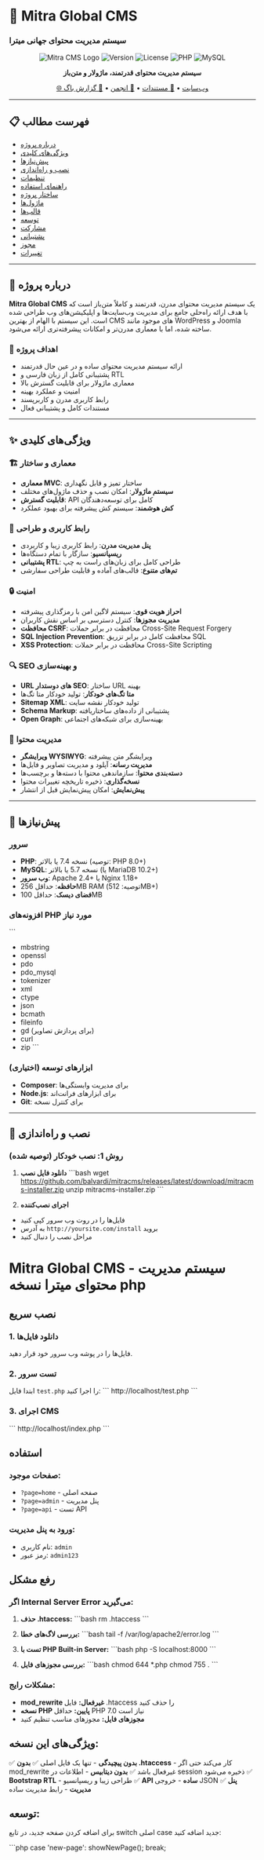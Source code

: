 # 🌟 Mitra Global CMS
### سیستم مدیریت محتوای جهانی میترا

<div align="center">

![Mitra CMS Logo](https://img.shields.io/badge/Mitra-Global%20CMS-blue?style=for-the-badge&logo=php)
![Version](https://img.shields.io/badge/version-42.0.0-green?style=for-the-badge)
![License](https://img.shields.io/badge/license-MIT-orange?style=for-the-badge)
![PHP](https://img.shields.io/badge/PHP-7.4%2B-777BB4?style=for-the-badge&logo=php)
![MySQL](https://img.shields.io/badge/MySQL-5.7%2B-4479A1?style=for-the-badge&logo=mysql)

**سیستم مدیریت محتوای قدرتمند، ماژولار و متن‌باز**

[🌐 وب‌سایت](https://mitracms.ir) • [📖 مستندات](https://docs.mitracms.ir) • [💬 انجمن](https://forum.mitracms.ir) • [🐛 گزارش باگ](https://github.com/balvardi/mitracms/issues)

</div>

---

## 📋 فهرست مطالب

- [درباره پروژه](#-درباره-پروژه)
- [ویژگی‌های کلیدی](#-ویژگیهای-کلیدی)
- [پیش‌نیازها](#-پیشنیازها)
- [نصب و راه‌اندازی](#-نصب-و-راهاندازی)
- [تنظیمات](#-تنظیمات)
- [راهنمای استفاده](#-راهنمای-استفاده)
- [ساختار پروژه](#-ساختار-پروژه)
- [ماژول‌ها](#-ماژولها)
- [قالب‌ها](#-قالبها)
- [توسعه](#-توسعه)
- [مشارکت](#-مشارکت)
- [پشتیبانی](#-پشتیبانی)
- [مجوز](#-مجوز)
- [تغییرات](#-تغییرات)

---

## 🚀 درباره پروژه

**Mitra Global CMS** یک سیستم مدیریت محتوای مدرن، قدرتمند و کاملاً متن‌باز است که با هدف ارائه راه‌حلی جامع برای مدیریت وب‌سایت‌ها و اپلیکیشن‌های وب طراحی شده است. این سیستم با الهام از بهترین CMS های موجود مانند WordPress و Joomla ساخته شده، اما با معماری مدرن‌تر و امکانات پیشرفته‌تری ارائه می‌شود.

### 🎯 اهداف پروژه

- ارائه سیستم مدیریت محتوای ساده و در عین حال قدرتمند
- پشتیبانی کامل از زبان فارسی و RTL
- معماری ماژولار برای قابلیت گسترش بالا
- امنیت و عملکرد بهینه
- رابط کاربری مدرن و کاربرپسند
- مستندات کامل و پشتیبانی فعال

---

## ✨ ویژگی‌های کلیدی

### 🏗️ معماری و ساختار
- **معماری MVC**: ساختار تمیز و قابل نگهداری
- **سیستم ماژولار**: امکان نصب و حذف ماژول‌های مختلف
- **قابلیت گسترش**: API کامل برای توسعه‌دهندگان
- **کش هوشمند**: سیستم کش پیشرفته برای بهبود عملکرد

### 🎨 رابط کاربری و طراحی
- **پنل مدیریت مدرن**: رابط کاربری زیبا و کاربردی
- **ریسپانسیو**: سازگار با تمام دستگاه‌ها
- **پشتیبانی RTL**: طراحی کامل برای زبان‌های راست به چپ
- **تم‌های متنوع**: قالب‌های آماده و قابلیت طراحی سفارشی

### 🔒 امنیت
- **احراز هویت قوی**: سیستم لاگین امن با رمزگذاری پیشرفته
- **مدیریت مجوزها**: کنترل دسترسی بر اساس نقش کاربران
- **محافظت CSRF**: محافظت در برابر حملات Cross-Site Request Forgery
- **SQL Injection Prevention**: محافظت کامل در برابر تزریق SQL
- **XSS Protection**: محافظت در برابر حملات Cross-Site Scripting

### 🔍 SEO و بهینه‌سازی
- **URL های دوستدار SEO**: ساختار URL بهینه
- **متا تگ‌های خودکار**: تولید خودکار متا تگ‌ها
- **Sitemap XML**: تولید خودکار نقشه سایت
- **Schema Markup**: پشتیبانی از داده‌های ساختاریافته
- **Open Graph**: بهینه‌سازی برای شبکه‌های اجتماعی

### 📱 مدیریت محتوا
- **ویرایشگر WYSIWYG**: ویرایشگر متن پیشرفته
- **مدیریت رسانه**: آپلود و مدیریت تصاویر و فایل‌ها
- **دسته‌بندی محتوا**: سازماندهی محتوا با دسته‌ها و برچسب‌ها
- **نسخه‌گذاری**: ذخیره تاریخچه تغییرات محتوا
- **پیش‌نمایش**: امکان پیش‌نمایش قبل از انتشار

---

## 🔧 پیش‌نیازها

### سرور
- **PHP**: نسخه 7.4 یا بالاتر (توصیه: PHP 8.0+)
- **MySQL**: نسخه 5.7 یا بالاتر (یا MariaDB 10.2+)
- **وب سرور**: Apache 2.4+ یا Nginx 1.18+
- **حافظه**: حداقل 256MB RAM (توصیه: 512MB+)
- **فضای دیسک**: حداقل 100MB

### افزونه‌های PHP مورد نیاز
\`\`\`
- mbstring
- openssl
- pdo
- pdo_mysql
- tokenizer
- xml
- ctype
- json
- bcmath
- fileinfo
- gd (برای پردازش تصاویر)
- curl
- zip
\`\`\`

### ابزارهای توسعه (اختیاری)
- **Composer**: برای مدیریت وابستگی‌ها
- **Node.js**: برای ابزارهای فرانت‌اند
- **Git**: برای کنترل نسخه

---

## 🚀 نصب و راه‌اندازی

### روش 1: نصب خودکار (توصیه شده)

1. **دانلود فایل نصب**
\`\`\`bash
wget https://github.com/balvardi/mitracms/releases/latest/download/mitracms-installer.zip
unzip mitracms-installer.zip
\`\`\`

2. **اجرای نصب‌کننده**
- فایل‌ها را در روت وب سرور کپی کنید
- به آدرس `http://yoursite.com/install` بروید
- مراحل نصب را دنبال کنید

# Mitra Global CMS - سیستم مدیریت محتوای میترا نسخه php

## نصب سریع

### 1. دانلود فایل‌ها
فایل‌ها را در پوشه وب سرور خود قرار دهید.

### 2. تست سرور
ابتدا فایل `test.php` را اجرا کنید:
\`\`\`
http://localhost/test.php
\`\`\`

### 3. اجرای CMS
\`\`\`
http://localhost/index.php
\`\`\`

## استفاده

### صفحات موجود:
- `?page=home` - صفحه اصلی
- `?page=admin` - پنل مدیریت
- `?page=api` - تست API

### ورود به پنل مدیریت:
- نام کاربری: `admin`
- رمز عبور: `admin123`

## رفع مشکل

### اگر Internal Server Error می‌گیرید:

1. **حذف .htaccess:**
   \`\`\`bash
   rm .htaccess
   \`\`\`

2. **بررسی لاگ‌های خطا:**
   \`\`\`bash
   tail -f /var/log/apache2/error.log
   \`\`\`

3. **تست با PHP Built-in Server:**
   \`\`\`bash
   php -S localhost:8000
   \`\`\`

4. **بررسی مجوزهای فایل:**
   \`\`\`bash
   chmod 644 *.php
   chmod 755 .
   \`\`\`

### مشکلات رایج:

- **mod_rewrite غیرفعال:** فایل .htaccess را حذف کنید
- **نسخه PHP پایین:** حداقل PHP 7.0 نیاز است
- **مجوزهای فایل:** مجوزهای مناسب تنظیم کنید

## ویژگی‌های این نسخه:

✅ **بدون پیچیدگی** - تنها یک فایل اصلی
✅ **بدون .htaccess** - کار می‌کند حتی اگر mod_rewrite غیرفعال باشد
✅ **بدون دیتابیس** - اطلاعات در session ذخیره می‌شود
✅ **Bootstrap RTL** - طراحی زیبا و ریسپانسیو
✅ **API ساده** - خروجی JSON
✅ **پنل مدیریت** - رابط مدیریت ساده

## توسعه:

برای اضافه کردن صفحه جدید، در تابع switch اصلی case جدید اضافه کنید:

\`\`\`php
case 'new-page':
    showNewPage();
    break;
